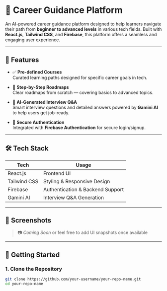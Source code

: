 # 🎯 Career Guidance Platform

An AI-powered career guidance platform designed to help learners navigate their path from **beginner to advanced levels** in various tech fields. Built with **React.js**, **Tailwind CSS**, and **Firebase**, this platform offers a seamless and engaging user experience.

---

## 🚀 Features

- ✅ **Pre-defined Courses**  
  Curated learning paths designed for specific career goals in tech.

- 🧭 **Step-by-Step Roadmaps**  
  Clear roadmaps from scratch — covering basics to advanced topics.

- 🤖 **AI-Generated Interview Q&A**  
  Smart interview questions and detailed answers powered by **Gamini AI** to help users get job-ready.

- 🔐 **Secure Authentication**  
  Integrated with **Firebase Authentication** for secure login/signup.

---

## 🛠️ Tech Stack

| Tech        | Usage                            |
|-------------|----------------------------------|
| React.js    | Frontend UI                      |
| Tailwind CSS| Styling & Responsive Design      |
| Firebase    | Authentication & Backend Support |
| Gamini AI   | Interview Q&A Generation         |

---

## 📸 Screenshots

<!-- Add your screenshots here -->
> 📷 *Coming Soon* or feel free to add UI snapshots once available

---

## 📌 Getting Started

### 1. Clone the Repository
```bash
git clone https://github.com/your-username/your-repo-name.git
cd your-repo-name
